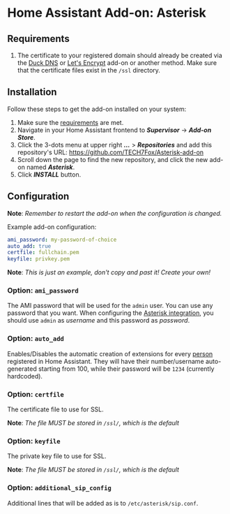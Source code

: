 # Home Assistant Add-on: Asterisk

## Requirements

1. The certificate to your registered domain should already be created via the [Duck DNS](https://github.com/home-assistant/hassio-addons/tree/master/duckdns) or [Let's Encrypt](https://github.com/home-assistant/hassio-addons/tree/master/letsencrypt) add-on or another method. Make sure that the certificate files exist in the `/ssl` directory.

## Installation

Follow these steps to get the add-on installed on your system:

1. Make sure the [requirements](#Requirements) are met.
1. Navigate in your Home Assistant frontend to **_Supervisor_** -> **_Add-on Store_**.
2. Click the 3-dots menu at upper right **_..._** > **_Repositories_** and add this repository's URL: <https://github.com/TECH7Fox/Asterisk-add-on>
3. Scroll down the page to find the new repository, and click the new add-on named **_Asterisk_**.
4. Click **_INSTALL_** button.

## Configuration

**Note**: _Remember to restart the add-on when the configuration is changed._

Example add-on configuration:

```yaml
ami_password: my-password-of-choice
auto_add: true
certfile: fullchain.pem
keyfile: privkey.pem
```

**Note**: _This is just an example, don't copy and past it! Create your own!_

### Option: `ami_password`

The AMI password that will be used for the `admin` user. You can use any password that you want. When configuring the [Asterisk integration](https://github.com/TECH7Fox/Asterisk-integration), you should use `admin` as _username_ and this password as _password_.

### Option: `auto_add`

Enables/Disables the automatic creation of extensions for every [person](https://www.home-assistant.io/integrations/person/) registered in Home Assistant. They will have their number/username auto-generated starting from 100, while their password will be `1234` (currently hardcoded).

### Option: `certfile`

The certificate file to use for SSL.

**Note**: _The file MUST be stored in `/ssl/`, which is the default_

### Option: `keyfile`

The private key file to use for SSL.

**Note**: _The file MUST be stored in `/ssl/`, which is the default_

### Option: `additional_sip_config`

Additional lines that will be added as is to `/etc/asterisk/sip.conf`.
